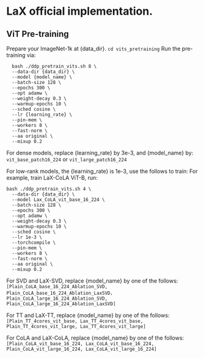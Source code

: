# LaX official implementation.

## ViT Pre-training
Prepare your ImageNet-1k at {data_dir}.
`cd vits_pretraining`
Run the pre-training via:
```
  bash ./ddp_pretrain_vits.sh 8 \
  --data-dir {data_dir} \
  --model {model_name} \
  --batch-size 128 \
  --epochs 300 \
  --opt adamw \
  --weight-decay 0.3 \
  --warmup-epochs 10 \
  --sched cosine \
  --lr {learning_rate} \
  --pin-mem \
  --workers 8 \
  --fast-norm \
  --aa original \
  --mixup 0.2
```
For dense models, replace {learning_rate} by 3e-3, and {model_name} by:
`vit_base_patch16_224`
or
`vit_large_patch16_224`

For low-rank models, the {learning_rate} is 1e-3, use the follows to train:
For example, train LaX-CoLA ViT-B, run:
```
bash ./ddp_pretrain_vits.sh 4 \
  --data-dir {data_dir} \
  --model Lax_CoLA_vit_base_16_224 \
  --batch-size 128 \
  --epochs 300 \
  --opt adamw \
  --weight-decay 0.3 \
  --warmup-epochs 10 \
  --sched cosine \
  --lr 1e-3 \
  --torchcompile \
  --pin-mem \
  --workers 8 \
  --fast-norm \
  --aa original \
  --mixup 0.2
```
For SVD and LaX-SVD, replace {model_name} by one of the follows:
`[Plain_CoLA_base_16_224_Ablation_SVD, Plain_CoLA_base_16_224_Ablation_LaxSVD，Plain_CoLA_large_16_224_Ablation_SVD, Plain_CoLA_large_16_224_Ablation_LaxSVD]`

For TT and LaX-TT, replace {model_name} by one of the follows:
`[Plain_TT_4cores_vit_base, Lax_TT_4cores_vit_base, Plain_TT_4cores_vit_large, Lax_TT_4cores_vit_large]`

For CoLA and LaX-CoLA, replace {model_name} by one of the follows:
`[Plain_CoLA_vit_base_16_224, Lax_CoLA_vit_base_16_224, Plain_CoLA_vit_large_16_224, Lax_CoLA_vit_large_16_224]`


